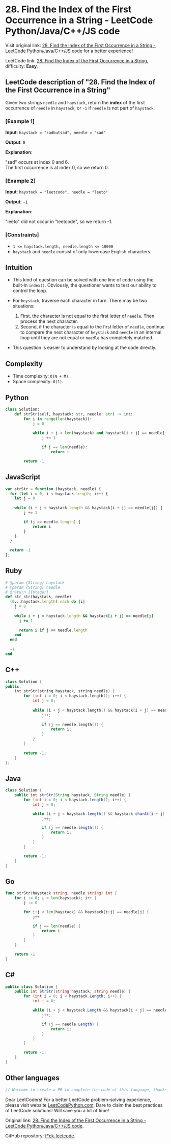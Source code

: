 # 28. Find the Index of the First Occurrence in a String - LeetCode Python/Java/C++/JS code

Visit original link: [28. Find the Index of the First Occurrence in a String - LeetCode Python/Java/C++/JS code](https://leetcodepython.com/en/leetcode/28-find-the-index-of-the-first-occurrence-in-a-string) for a better experience!

LeetCode link: [28. Find the Index of the First Occurrence in a String](https://leetcode.com/problems/find-the-index-of-the-first-occurrence-in-a-string), difficulty: **Easy**.

## LeetCode description of "28. Find the Index of the First Occurrence in a String"

Given two strings `needle` and `haystack`, return the **index** of the first occurrence of `needle` in `haystack`, or `-1` if `needle` is not part of `haystack`.

### [Example 1]

**Input**: `haystack = "sadbutsad", needle = "sad"`

**Output**: `0`

**Explanation**: 

<p>&quot;sad&quot; occurs at index 0 and 6.<br>
The first occurrence is at index 0, so we return 0.</p>


### [Example 2]

**Input**: `haystack = "leetcode", needle = "leeto"`

**Output**: `-1`

**Explanation**: 

<p>&quot;leeto&quot; did not occur in &quot;leetcode&quot;, so we return -1.</p>


### [Constraints]

- `1 <= haystack.length, needle.length <= 10000`
- `haystack` and `needle` consist of only lowercase English characters.

## Intuition

- This kind of question can be solved with one line of code using the built-in `index()`. Obviously, the questioner wants to test our ability to control the loop.

- For `heystack`, traverse each character in turn. There may be two situations:
    1. First, the character is not equal to the first letter of `needle`. Then process the next character.
    2. Second, if the character is equal to the first letter of `needle`, continue to compare the next character of `heystack` and `needle` in an internal loop until they are not equal or `needle` has completely matched.

- This question is easier to understand by looking at the code directly.

## Complexity

- Time complexity: `O(N + M)`.
- Space complexity: `O(1)`.

## Python

```python
class Solution:
    def strStr(self, haystack: str, needle: str) -> int:
        for i in range(len(haystack)):
            j = 0
            
            while i + j < len(haystack) and haystack[i + j] == needle[j]:
                j += 1

                if j == len(needle):
                    return i

        return -1
```

## JavaScript

```javascript
var strStr = function (haystack, needle) {
  for (let i = 0; i < haystack.length; i++) {
    let j = 0
            
    while (i + j < haystack.length && haystack[i + j] == needle[j]) {
        j += 1

        if (j == needle.length) {
            return i
        }
    }
  }

  return -1
};
```

## Ruby

```ruby
# @param {String} haystack
# @param {String} needle
# @return {Integer}
def str_str(haystack, needle)
  (0...haystack.length).each do |i|
    j = 0
    
    while i + j < haystack.length && haystack[i + j] == needle[j]
      j += 1
      
      return i if j == needle.length
    end
  end
  
  -1
end
```

## C++

```cpp
class Solution {
public:
    int strStr(string haystack, string needle) {
        for (int i = 0; i < haystack.length(); i++) {
            int j = 0;
            
            while (i + j < haystack.length() && haystack[i + j] == needle[j]) {
                j++;
                
                if (j == needle.length()) {
                    return i;
                }
            }
        }
        
        return -1;
    }
};
```

## Java

```java
class Solution {
    public int strStr(String haystack, String needle) {
        for (int i = 0; i < haystack.length(); i++) {
            int j = 0;

            while (i + j < haystack.length() && haystack.charAt(i + j) == needle.charAt(j)) {
                j++;

                if (j == needle.length()) {
                    return i;
                }
            }
        }

        return -1;
    }
}
```

## Go

```go
func strStr(haystack string, needle string) int {
    for i := 0; i < len(haystack); i++ {
        j := 0

        for i+j < len(haystack) && haystack[i+j] == needle[j] {
            j++

            if j == len(needle) {
                return i
            }
        }
    }

    return -1
}
```

## C#

```csharp
public class Solution {
    public int StrStr(string haystack, string needle) {
        for (int i = 0; i < haystack.Length; i++) {
            int j = 0;

            while (i + j < haystack.Length && haystack[i + j] == needle[j]) {
                j++;

                if (j == needle.Length) {
                    return i;
                }
            }
        }

        return -1;
    }
}
```

## Other languages

```java
// Welcome to create a PR to complete the code of this language, thanks!
```

Dear LeetCoders! For a better LeetCode problem-solving experience, please visit website [LeetCodePython.com](https://leetcodepython.com): Dare to claim the best practices of LeetCode solutions! Will save you a lot of time!

Original link: [28. Find the Index of the First Occurrence in a String - LeetCode Python/Java/C++/JS code](https://leetcodepython.com/en/leetcode/28-find-the-index-of-the-first-occurrence-in-a-string).

GitHub repository: [f*ck-leetcode](https://github.com/fuck-leetcode/fuck-leetcode).

